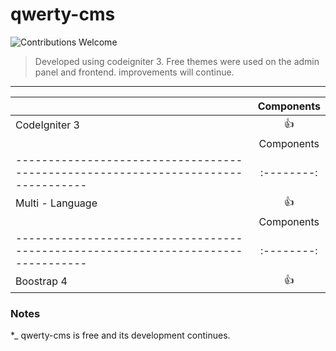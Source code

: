 # qwerty-cms
 

![Contributions Welcome](https://img.shields.io/badge/Contributions-welcome-blue.svg)



> Developed using codeigniter 3. Free themes were used on the admin panel and frontend. improvements will continue.

---



|                                                                                   | Components | 
| --------------------------------------------------------------------------------- | :--------: |
| CodeIgniter 3                                                                     |     👍     |                                                                        
|                                                                                   | Components | 
| --------------------------------------------------------------------------------- | :--------: |
| Multi - Language                                                                  |     👍     |                                                                        
|                                                                                   | Components | 
| --------------------------------------------------------------------------------- | :--------: |
| Boostrap 4                                                                        |     👍     |                                                                        





### Notes

\*_ qwerty-cms is free and its development continues.



